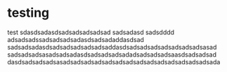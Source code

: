 # testing
test
sdasdsadasdsadsadsadsadsad
sadsadasd
sadsdddd
adsadsadssadsadsadsadasdsadsadaddasdsad
sadsadsadasdsadsadsadsadsadsaddasdsadsadsadsadsadsadsadsasad
sadsadsadsasadsadsadasdsadsadsadsadadsadsadsadsaasdsadsadsad
dasdsadsadsadsasadsadsadsadsadsadsadsadsadsadsadsadsadsadsada
